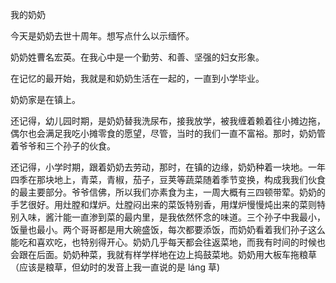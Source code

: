 我的奶奶

今天是奶奶去世十周年。想写点什么以示缅怀。

奶奶姓曹名宏英。在我心中是一个勤劳、和善、坚强的妇女形象。

在记忆的最开始，我就是和奶奶生活在一起的，一直到小学毕业。

奶奶家是在镇上。

还记得，幼儿园时期，是奶奶替我洗尿布，接我放学，被我缠着赖着往小摊边拖，偶尔也会满足我吃小摊零食的愿望，尽管，当时的我们一直不富裕。那时，奶奶管着爷爷和三个孙子的伙食。

还记得，小学时期，跟着奶奶去劳动，那时，在镇的边缘，奶奶种着一块地。一年四季在那块地上，青菜，青椒，茄子，豆荚等蔬菜随着季节变换，构成我我们伙食的最主要部分。爷爷信佛，所以我们亦素食为主，一周大概有三四顿带荤。奶奶的手艺很好。用灶膛和煤炉。灶膛闷出来的菜饭特别香，用煤炉慢慢炖出来的菜则特别入味，酱汁能一直渗到菜的最内里，是我依然怀念的味道。三个孙子中我最小，饭量也最小。两个哥哥都是用大碗盛饭，每次都要添饭，而奶奶看着我们孙子这么能吃和喜欢吃，也特别得开心。奶奶几乎每天都会往返菜地，而我有时间的时候也会跟在后面。奶奶种菜，我就有样学样地在边上捣鼓菜地。奶奶用大板车拖粮草（应该是粮草，但幼时的发音上我一直说的是 láng 草)
